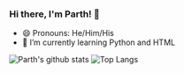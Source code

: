 ### Hi there, I'm Parth! 👋

<!--
**parth-agrawal09/parth-agrawal09** is a ✨ _special_ ✨ repository because its `README.md` (this file) appears on your GitHub profile.

Here are some ideas to get you started:

- 🔭 I’m currently working on ...
- 🌱 I’m currently learning ...
- 👯 I’m looking to collaborate on ...
- 🤔 I’m looking for help with ...
- 💬 Ask me about ...
- 📫 How to reach me: ...
- 😄 Pronouns: ...
- ⚡ Fun fact: ...

-->
- 😄 Pronouns: He/Him/His
- 🌱 I’m currently learning Python and HTML

![Parth's github stats](https://github-readme-stats.vercel.app/api?username=parth-agrawal09&show_icons=true&count_private=true&theme=chartreuse-dark&icon_color=00ffff)
![Top Langs](https://github-readme-stats.vercel.app/api/top-langs/?username=parth-agrawal09&layout=compact&theme=chartreuse-dark&icon_color=00ffff)